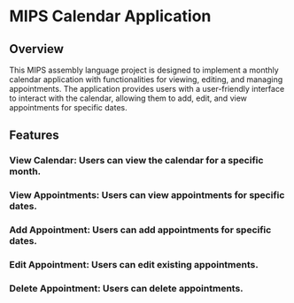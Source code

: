 # MIPS Calendar Application
## Overview
This MIPS assembly language project is designed to implement a monthly calendar application with functionalities for viewing, editing, and managing appointments. The application provides users with a user-friendly interface to interact with the calendar, allowing them to add, edit, and view appointments for specific dates.

## Features
### View Calendar: Users can view the calendar for a specific month.
### View Appointments: Users can view appointments for specific dates.
### Add Appointment: Users can add appointments for specific dates.
### Edit Appointment: Users can edit existing appointments.
### Delete Appointment: Users can delete appointments.
